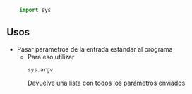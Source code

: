 
```py
	import sys
```

## Usos
- Pasar parámetros de la entrada estándar al programa
	- Para eso utilizar 
		```
		sys.argv
		```
		Devuelve una lista con todos los parámetros enviados


